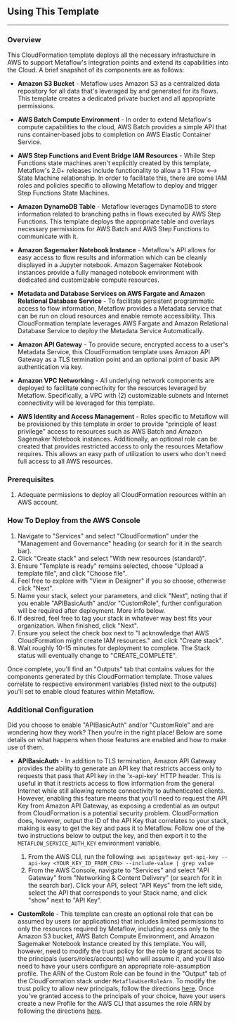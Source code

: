 ## Using This Template
---
### Overview

This CloudFormation template deploys all the necessary infrastucture in AWS to support Metaflow's integration points and extend its capabilities into the Cloud.  A brief snapshot of its components are as follows:

- **Amazon S3 Bucket** - Metaflow uses Amazon S3 as a centralized data repository for all data that's leveraged by and generated for its flows.  This template creates a dedicated private bucket and all appropriate permissions.

- **AWS Batch Compute Environment** - In order to extend Metaflow's compute capabilities to the cloud, AWS Batch provides a simple API that runs container-based jobs to completion on AWS Elastic Container Service.

- **AWS Step Functions and Event Bridge IAM Resources** - While Step Functions state machines aren't explicitly created by this template, Metaflow's 2.0+ releases include functionality to allow a 1:1 Flow <--> State Machine relationship.  In order to facilitate this, there are some IAM roles and policies specific to allowing Metaflow to deploy and trigger Step Functions State Machines.

- **Amazon DynamoDB Table** - Metaflow leverages DynamoDB to store information related to branching paths in flows executed by AWS Step Functions.  This template deploys the appropriate table and overlays necessary permissions for AWS Batch and AWS Step Functions to communicate with it.

- **Amazon Sagemaker Notebook Instance** - Metaflow's API allows for easy access to flow results and information which can be cleanly displayed in a Jupyter notebook.  Amazon Sagemaker Notebook instances provide a fully managed notebook environment with dedicated and customizable compute resources.

- **Metadata and Database Services on AWS Fargate and Amazon Relational Database Service** - To facilitate persistent programmatic access to flow information, Metaflow provides a Metadata service that can be run on cloud resources and enable remote accessibility.  This CloudFormation template leverages AWS Fargate and Amazon Relational Database Service to deploy the Metadata Service Automatically.

- **Amazon API Gateway** - To provide secure, encrypted access to a user's Metadata Service, this CloudFormation template uses Amazon API Gateway as a TLS termination point and an optional point of basic API authentication via key.

- **Amazon VPC Networking** - All underlying network components are deployed to facilitate connectivity for the resources leveraged by Metaflow.  Specifically, a VPC with (2) customizable subnets and Internet connectivity will be leveraged for this template.

- **AWS Identity and Access Management** - Roles specific to Metaflow will be provisioned by this template in order to provide "principle of least privilege" access to resources such as AWS Batch and Amazon Sagemaker Notebook instances.  Additionally, an optional role can be created that provides restricted access to only the resources Metaflow requires.  This allows an easy path of utilization to users who don't need full access to all AWS resources.

### Prerequisites

1. Adequate permissions to deploy all CloudFormation resources within an AWS account.

### How To Deploy from the AWS Console

1. Navigate to "Services" and select "CloudFormation" under the "Management and Governance" heading (or search for it in the search bar).
2. Click "Create stack" and select "With new resources (standard)".
3. Ensure "Template is ready" remains selected, choose "Upload a template file", and click "Choose file".
4. Feel free to explore with "View in Designer" if you so choose, otherwise click "Next".
5. Name your stack, select your parameters, and click "Next", noting that if you enable "APIBasicAuth" and/or "CustomRole", further configuration will be required after deployment.  More info below.
6. If desired, feel free to tag your stack in whatever way best fits your organization.  When finished, click "Next".
7. Ensure you select the check box next to "I acknowledge that AWS CloudFormation might create IAM resources." and click "Create stack".
8. Wait roughly 10-15 minutes for deployment to complete.  The Stack status will eventually change to "CREATE_COMPLETE".

Once complete, you'll find an "Outputs" tab that contains values for the components generated by this CloudFormation template.  Those values correlate to respective environment variables (listed next to the outputs) you'll set to enable cloud features within Metaflow.

### Additional Configuration

Did you choose to enable "APIBasicAuth" and/or "CustomRole" and are wondering how they work?  Then you're in the right place!  Below are some details on what happens when those features are enabled and how to make use of them.

- **APIBasicAuth** - In addition to TLS termination, Amazon API Gateway provides the ability to generate an API key that restricts access only to requests that pass that API key in the 'x-api-key' HTTP header.  This is useful in that it restricts access to flow information from the general Internet while still allowing remote connectivity to authenticated clients.  However, enabling this feature means that you'll need to request the API Key from Amazon API Gateway, as exposing a credential as an output from CloudFormation is a potential security problem.  CloudFormation does, however, output the ID of the API Key that correlates to your stack, making is easy to get the key and pass it to Metaflow.  Follow one of the two instructions below to output the key, and then export it to the `METAFLOW_SERVICE_AUTH_KEY` environment variable.

    1. From the AWS CLI, run the following: `aws apigateway get-api-key --api-key <YOUR_KEY_ID_FROM_CFN> --include-value | grep value`
    2. From the AWS Console, navigate to "Services" and select "API Gateway" from "Networking & Content Delivery" (or search for it in the search bar).  Click your API, select "API Keys" from the left side, select the API that corresponds to your Stack name, and click "show" next to "API Key".

- **CustomRole** - This template can create an optional role that can be assumed by users (or applications) that includes limited permissions to only the resources required by Metaflow, including access only to the Amazon S3 bucket, AWS Batch Compute Environment, and Amazon Sagemaker Notebook Instance created by this template.  You will, however, need to modify the trust policy for the role to grant access to the principals (users/roles/accounts) who will assume it, and you'll also need to have your users configure an appropriate role-assumption profile.  The ARN of the Custom Role can be found in the "Output" tab of the CloudFormation stack under `MetaflowUserRoleArn`.  To modify the trust policy to allow new principals, follow the directions [here](https://docs.aws.amazon.com/IAM/latest/UserGuide/roles-managingrole-editing-console.html#roles-managingrole_edit-trust-policy).  Once you've granted access to the principals of your choice, have your users create a new Profile for the AWS CLI that assumes the role ARN by following the directions [here](https://docs.aws.amazon.com/cli/latest/userguide/cli-configure-role.html).
